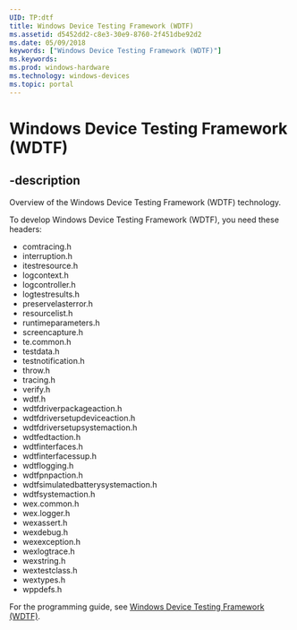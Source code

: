 ```yaml
---
UID: TP:dtf
title: Windows Device Testing Framework (WDTF)
ms.assetid: d5452dd2-c8e3-30e9-8760-2f451dbe92d2
ms.date: 05/09/2018
keywords: ["Windows Device Testing Framework (WDTF)"]
ms.keywords: 
ms.prod: windows-hardware
ms.technology: windows-devices
ms.topic: portal
---
```


# Windows Device Testing Framework (WDTF)

## -description

Overview of the Windows Device Testing Framework (WDTF) technology.

To develop Windows Device Testing Framework (WDTF), you need these headers:

* comtracing.h
* interruption.h
* itestresource.h
* logcontext.h
* logcontroller.h
* logtestresults.h
* preservelasterror.h
* resourcelist.h
* runtimeparameters.h
* screencapture.h
* te.common.h
* testdata.h
* testnotification.h
* throw.h
* tracing.h
* verify.h
* wdtf.h
* wdtfdriverpackageaction.h
* wdtfdriversetupdeviceaction.h
* wdtfdriversetupsystemaction.h
* wdtfedtaction.h
* wdtfinterfaces.h
* wdtfinterfacessup.h
* wdtflogging.h
* wdtfpnpaction.h
* wdtfsimulatedbatterysystemaction.h
* wdtfsystemaction.h
* wex.common.h
* wex.logger.h
* wexassert.h
* wexdebug.h
* wexexception.h
* wexlogtrace.h
* wexstring.h
* wextestclass.h
* wextypes.h
* wppdefs.h

For the programming guide, see [Windows Device Testing Framework (WDTF)](https://docs.microsoft.com/windows-hardware/drivers/wdtf).


